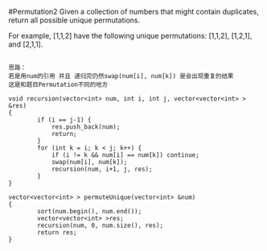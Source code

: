#Permutation2
Given a collection of numbers that might contain duplicates, return all possible unique permutations.

For example,
[1,1,2] have the following unique permutations:
[1,1,2], [1,2,1], and [2,1,1].



```

思路：
若是用num的引用 并且 递归完仍然swap(num[i], num[k]) 是会出现重复的结果
这是和题目Permutation不同的地方

void recursion(vector<int> num, int i, int j, vector<vector<int> > &res) 
{
        if (i == j-1) {
            res.push_back(num);
            return;
        }
        for (int k = i; k < j; k++) {
            if (i != k && num[i] == num[k]) continue;
            swap(num[i], num[k]);
            recursion(num, i+1, j, res);
        }
}

vector<vector<int> > permuteUnique(vector<int> &num) 
{
        sort(num.begin(), num.end());
        vector<vector<int> >res;
        recursion(num, 0, num.size(), res);
        return res;
}
```